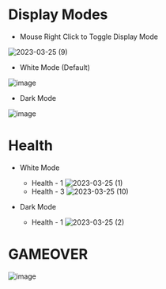 # Display Modes
- Mouse Right Click to Toggle Display Mode

![2023-03-25 (9)](https://user-images.githubusercontent.com/68770209/227700524-a5423cf5-7f50-4013-accc-0bc1def9330c.png)

- White Mode (Default)

![image](https://user-images.githubusercontent.com/68770209/227700361-74780134-a2ce-42f1-8114-36208858403e.png)
- Dark Mode

![image](https://user-images.githubusercontent.com/68770209/227700098-58668bed-f1de-400c-8d14-9906f58a7952.png)


# Health
- White Mode
  - Health - 1
![2023-03-25 (1)](https://user-images.githubusercontent.com/68770209/227700119-f960dd32-e154-44b1-8f03-a0526ce4d543.png)
  - Health - 3
![2023-03-25 (10)](https://user-images.githubusercontent.com/68770209/227700605-74e99067-b8c9-4836-af83-653231af12a9.png)

- Dark Mode
  - Health - 1
![2023-03-25 (2)](https://user-images.githubusercontent.com/68770209/227700115-0c1a4726-c130-4ffd-be26-aa90e7ef26e9.png)

# GAMEOVER
![image](https://user-images.githubusercontent.com/68770209/227700162-eb7d07e4-7cf8-4813-a7cb-79e0ccb2778c.png)
